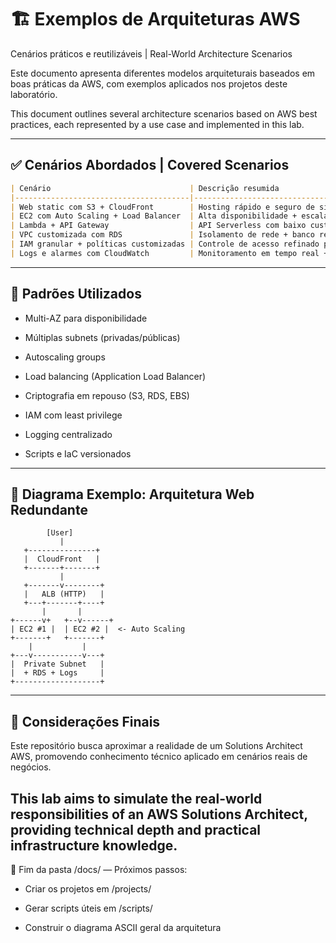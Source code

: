 # 🏗️ Exemplos de Arquiteturas AWS  
Cenários práticos e reutilizáveis | Real-World Architecture Scenarios

Este documento apresenta diferentes modelos arquiteturais baseados em boas práticas da AWS, com exemplos aplicados nos projetos deste laboratório.

This document outlines several architecture scenarios based on AWS best practices, each represented by a use case and implemented in this lab.

---

## ✅ Cenários Abordados | Covered Scenarios

```markdown
| Cenário                               | Descrição resumida                                             | Projeto Relacionado                          |
|---------------------------------------|----------------------------------------------------------------|----------------------------------------------|
| Web static com S3 + CloudFront        | Hosting rápido e seguro de site estático com cache global      | `projects/static_web_s3_cloudfront/`         |
| EC2 com Auto Scaling + Load Balancer  | Alta disponibilidade + escalabilidade horizontal               | `projects/ec2_nginx_auto_scale/`             |
| Lambda + API Gateway                  | API Serverless com baixo custo e alta performance              | `projects/lambda_api_gateway/`               |
| VPC customizada com RDS               | Isolamento de rede + banco relacional em sub-rede privada      | `projects/terraform_vpc_rds/`                |
| IAM granular + políticas customizadas | Controle de acesso refinado por função e recurso               | `projects/iam_roles_policies/`               |
| Logs e alarmes com CloudWatch         | Monitoramento em tempo real + alertas críticos                 | `projects/cloudwatch_logs_alerts/`           |
```
---

## 🧠 Padrões Utilizados

* Multi-AZ para disponibilidade

* Múltiplas subnets (privadas/públicas)

* Autoscaling groups

* Load balancing (Application Load Balancer)

* Criptografia em repouso (S3, RDS, EBS)

* IAM com least privilege

* Logging centralizado

* Scripts e IaC versionados
---

## 📐 Diagrama Exemplo: Arquitetura Web Redundante
```
        [User]         
           |              
   +---------------+       
   |  CloudFront   |       
   +-------+-------+       
           |              
   +-------v--------+     
   |   ALB (HTTP)   |     
   +---+-------+----+     
       |       |          
+------v+   +--v------+    
| EC2 #1 |  | EC2 #2 |  <- Auto Scaling
+-------+   +-------+     
    |           |         
+---v-----------v---+     
|  Private Subnet   |     
|  + RDS + Logs     |     
+-------------------+     
```
---

## 🎯 Considerações Finais

Este repositório busca aproximar a realidade de um Solutions Architect AWS, promovendo conhecimento técnico aplicado em cenários reais de negócios.

This lab aims to simulate the real-world responsibilities of an AWS Solutions Architect, providing technical depth and practical infrastructure knowledge.
---

📘 Fim da pasta /docs/ — Próximos passos:

* Criar os projetos em /projects/

* Gerar scripts úteis em /scripts/

* Construir o diagrama ASCII geral da arquitetura
